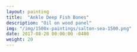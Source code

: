 ```yaml
---
layout: painting
title:  "Ankle Deep Fish Bones"
description: "Oil on wood panel"
img: "/img/1500x-paintings/salton-sea-1500.png"
date: 2017-08-20 00:00:00 -0400
weight: 20
---
```

